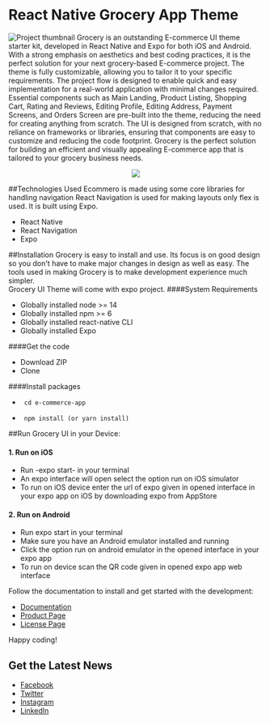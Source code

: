 # React Native Grocery App Theme

![Project thumbnail](./contributingGuides/thumbnail.png)
Grocery is an outstanding E-commerce UI theme starter kit, developed in React Native and Expo for both iOS and Android. With a strong emphasis on aesthetics and best coding practices, it is the perfect solution for your next grocery-based E-commerce project. The theme is fully customizable, allowing you to tailor it to your specific requirements. The project flow is designed to enable quick and easy implementation for a real-world application with minimal changes required. Essential components such as Main Landing, Product Listing, Shopping Cart, Rating and Reviews, Editing Profile, Editing Address, Payment Screens, and Orders Screen are pre-built into the theme, reducing the need for creating anything from scratch. The UI is designed from scratch, with no reliance on frameworks or libraries, ensuring that components are easy to customize and reducing the code footprint. Grocery is the perfect solution for building an efficient and visually appealing E-commerce app that is tailored to your grocery business needs.

<p align="center">
  <img src="./contributingGuides/ezgif.gif">
</p>

##Technologies Used
Ecommero is made using some core libraries for handling navigation React Navigation is used for making layouts only flex is used. It is built using Expo.

- React Native
- React Navigation
- Expo

##Installation
Grocery is easy to install and use. Its focus is on good design so you don't have to make major changes in design as well as easy. The tools used in making Grocery is to make development experience much simpler.<br>
Grocery UI Theme will come with expo project.
####System Requirements

- Globally installed node >= 14
- Globally installed npm >= 6
- Globally installed react-native CLI
- Globally installed Expo

####Get the code

- Download ZIP
- Clone

####Install packages

-      cd e-commerce-app
-      npm install (or yarn install)

##Run Grocery UI in your Device:

#### 1. Run on iOS

- Run -expo start- in your terminal
- An expo interface will open select the option run on iOS simulator
- To run on iOS device enter the url of expo given in opened interface in your expo app on iOS by downloading expo from AppStore

#### 2. Run on Android

- Run expo start in your terminal
- Make sure you have an Android emulator installed and running
- Click the option run on android emulator in the opened interface in your expo app
- To run on device scan the QR code given in opened expo app web interface

Follow the documentation to install and get started with the development:

- [Documentation](https://sharan-gohar.gitbook.io/grocery-app/)
- [Product Page](https://market.nativebase.io/view/react-native-grocery-app-theme)
- [License Page](https://market.nativebase.io/licenses)

Happy coding!

## Get the Latest News

- [Facebook](https://www.facebook.com/ninjascodeofficial)
- [Twitter](https://twitter.com/ninjascode1)
- [Instagram](https://www.instagram.com/ninjascodeofficial/)
- [LinkedIn](https://www.linkedin.com/company/14512538)
